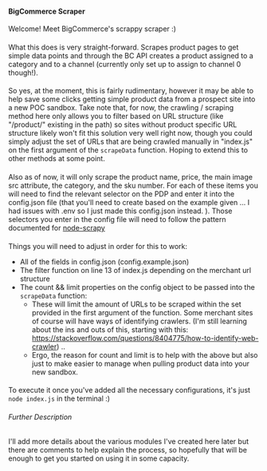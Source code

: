 #### BigCommerce Scraper

Welcome! Meet BigCommerce's scrappy scraper :) 
####
What this does is very straight-forward. Scrapes product pages to get simple data points and through the BC API creates a product assigned to a category and to a channel (currently only set up to assign to channel 0 though!).

####

So yes, at the moment, this is fairly rudimentary, however it may be able to help save some clicks getting simple product data from a prospect site into a new POC sandbox. Take note that, for now, the crawling / scraping method here only allows you to filter based on URL structure (like "/product/" existing in the path) so sites without product specific URL structure likely won't fit this solution very well right now, though you could simply adjust the set of URLs that are being crawled manually in "index.js" on the first argument of the `scrapeData` function. Hoping to extend this to other methods at some point.

####
Also as of now, it will only scrape the product name, price, the main image src attribute, the category, and the sku number. For each of these items you will need to find the relevant selector on the PDP and enter it into the config.json file (that you'll need to create based on the example given ... I had issues with .env so I just made this config.json instead. ). Those selectors you enter in the config file will need to follow the pattern documented for [node-scrapy](https://www.npmjs.com/package/node-scrapy)

####
Things you will need to adjust in order for this to work:
- All of the fields in config.json (config.example.json)
- The filter function on line 13 of index.js depending on the merchant url structure
- The count && limit properties on the config object to be passed into the `scrapeData` function:
    - These will limit the amount of URLs to be scraped within the set provided in the first argument of the function. Some merchant sites of course will have ways of identifying crawlers. (I'm still learning about the ins and outs of this, starting with this: https://stackoverflow.com/questions/8404775/how-to-identify-web-crawler) .. 
    - Ergo, the reason for count and limit is to help with the above but also just to make easier to manage when pulling product data into your new sandbox.

####

To execute it once you've added all the necessary configurations, it's just `node index.js` in the terminal :)

###### Further Description
I'll add more details about the various modules I've created here later but there are comments to help explain the process, so hopefully that will be enough to get you started on using it in some capacity.